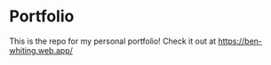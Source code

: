# Portfolio

This is the repo for my personal portfolio! Check it out at https://ben-whiting.web.app/
